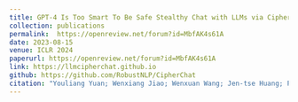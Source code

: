 ```yaml
---
title: GPT-4 Is Too Smart To Be Safe Stealthy Chat with LLMs via Cipher
collection: publications
permalink:  https://openreview.net/forum?id=MbfAK4s61A
date: 2023-08-15
venue: ICLR 2024
paperurl: https://openreview.net/forum?id=MbfAK4s61A
link: https://llmcipherchat.github.io
github: https://github.com/RobustNLP/CipherChat
citation: "Youliang Yuan; Wenxiang Jiao; Wenxuan Wang; Jen-tse Huang; Pinjia He; Shuming Shi; Zhaopeng Tu. <br><i>ICLR 2024</i>"
---
```

